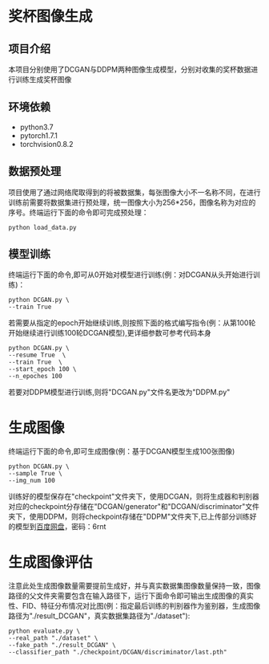 # 奖杯图像生成
## 项目介绍
本项目分别使用了DCGAN与DDPM两种图像生成模型，分别对收集的奖杯数据进行训练生成奖杯图像

## 环境依赖
- python3.7
- pytorch1.7.1
- torchvision0.8.2

## 数据预处理
项目使用了通过网络爬取得到的将被数据集，每张图像大小不一名称不同，在进行训练前需要将数据集进行预处理，统一图像大小为256*256，图像名称为对应的序号。终端运行下面的命令即可完成预处理：
```
python load_data.py
```

## 模型训练
终端运行下面的命令,即可从0开始对模型进行训练(例：对DCGAN从头开始进行训练)：
```
python DCGAN.py \
--train True
```
若需要从指定的epoch开始继续训练,则按照下面的格式编写指令(例：从第100轮开始继续进行训练100轮DCGAN模型),更详细参数可参考代码本身
``` 
python DCGAN.py \ 
--resume True  \
--train True  \
--start_epoch 100 \
--n_epoches 100
```
若要对DDPM模型进行训练,则将"DCGAN.py"文件名更改为"DDPM.py"


# 生成图像
终端运行下面的命令,即可生成图像(例：基于DCGAN模型生成100张图像)
```
python DCGAN.py \
--sample True \
--img_num 100
```
训练好的模型保存在"checkpoint"文件夹下，使用DCGAN，则将生成器和判别器对应的checkpoint分存储在"DCGAN/generator"和"DCGAN/discriminator"文件夹下，使用DDPM，则将checkpoint存储在"DDPM"文件夹下,已上传部分训练好的模型到[百度网盘](https://pan.baidu.com/s/1oAI8gFzY7ZY-9CGi1kyFrg?pwd=6rnt)，密码：6rnt

# 生成图像评估
注意此处生成图像数量需要提前生成好，并与真实数据集图像数量保持一致，图像路径的父文件夹需要包含在输入路径下，运行下面命令即可输出生成图像的真实性、FID、特征分布情况对比图(例：指定最后训练的判别器作为鉴别器，生成图像路径为"./result_DCGAN"，真实数据集路径为"./dataset"):
``` 
python evaluate.py \
--real_path "./dataset" \ 
--fake_path "./result_DCGAN" \ 
--classifier_path "./checkpoint/DCGAN/discriminator/last.pth"
```

